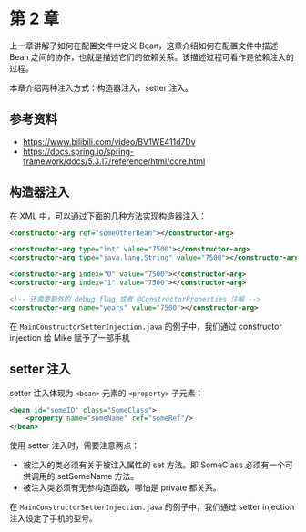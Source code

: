 # 第 2 章

上一章讲解了如何在配置文件中定义 Bean，这章介绍如何在配置文件中描述 Bean 之间的协作，也就是描述它们的依赖关系。该描述过程可看作是依赖注入的过程。

本章介绍两种注入方式：构造器注入，setter 注入。

## 参考资料
- https://www.bilibili.com/video/BV1WE411d7Dv
- https://docs.spring.io/spring-framework/docs/5.3.17/reference/html/core.html

## 构造器注入
在 XML 中，可以通过下面的几种方法实现构造器注入：
```xml
<constructor-arg ref="someOtherBean"></constructor-arg>

<constructor-arg type="int" value="7500"></constructor-arg>
<constructor-arg type="java.lang.String" value="7500"></constructor-arg>

<constructor-arg index="0" value="7500"></constructor-arg>
<constructor-arg index="1" value="7500"></constructor-arg>

<!-- 还需要额外的 debug flag 或者 @ConstructorProperties 注解 -->
<constructor-arg name="years" value="7500"></constructor-arg>
```

在 `MainConstructorSetterInjection.java` 的例子中，我们通过 constructor injection 给 Mike 赋予了一部手机

## setter 注入

setter 注入体现为 `<bean>` 元素的 `<property>` 子元素：
```xml
<bean id="someID" class="SomeClass">
    <property name="someName" ref="someRef"/>
</bean>
```

使用 setter 注入时，需要注意两点：
- 被注入的类必须有关于被注入属性的 set 方法。即 SomeClass 必须有一个可供调用的 setSomeName 方法。
- 被注入类必须有无参构造函数，哪怕是 private 都关系。

在 `MainConstructorSetterInjection.java` 的例子中，我们通过 setter injection 注入设定了手机的型号。